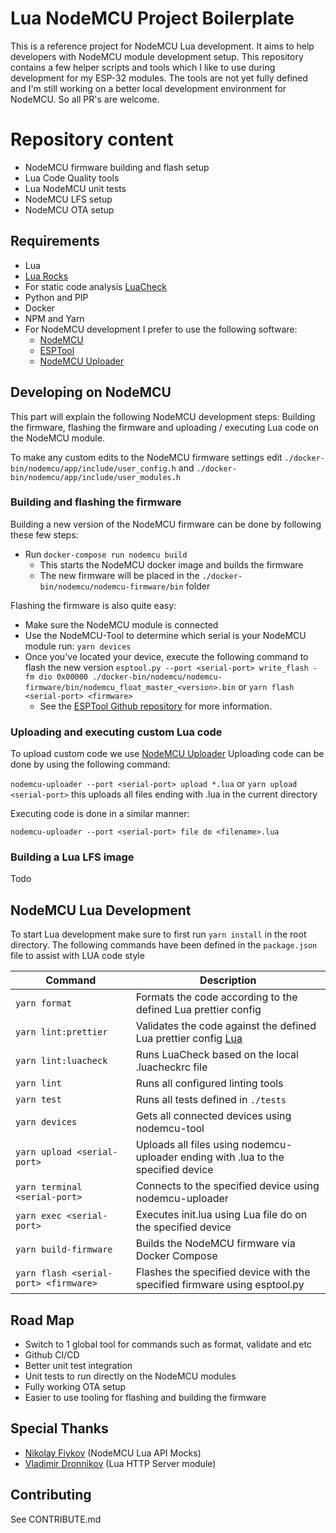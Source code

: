# Lua NodeMCU Project Boilerplate

This is a reference project for NodeMCU Lua development. 
It aims to help developers with NodeMCU module development setup.
This repository contains a few helper scripts and tools which I like to use during development for my ESP-32 modules.
The tools are not yet fully defined and I'm still working on a better local development environment for NodeMCU.
So all PR's are welcome.

# Repository content
- NodeMCU firmware building and flash setup
- Lua Code Quality tools
- Lua NodeMCU unit tests
- NodeMCU LFS setup
- NodeMCU OTA setup

## Requirements
- Lua
- [Lua Rocks](https://luarocks.org/)
- For static code analysis [LuaCheck](https://github.com/mpeterv/luacheck) 
- Python and PIP
- Docker
- NPM and Yarn
- For NodeMCU development I prefer to use the following software:
    - [NodeMCU](https://github.com/AndiDittrich/NodeMCU-Tool)
    - [ESPTool](https://github.com/espressif/esptool)
    - [NodeMCU Uploader](https://github.com/kmpm/nodemcu-uploader)

## Developing on NodeMCU

This part will explain the following NodeMCU development steps:
Building the firmware, flashing the firmware and uploading / executing Lua code on the NodeMCU module.  

To make any custom edits to the NodeMCU firmware settings edit `./docker-bin/nodemcu/app/include/user_config.h` and `./docker-bin/nodemcu/app/include/user_modules.h`

### Building and flashing the firmware

Building a new version of the NodeMCU firmware can be done by following these few steps:
- Run `docker-compose run nodemcu build`
  - This starts the NodeMCU docker image and builds the firmware
  - The new firmware will be placed in the `./docker-bin/nodemcu/nodemcu-firmware/bin` folder

Flashing the firmware is also quite easy:
- Make sure the NodeMCU module is connected
- Use the NodeMCU-Tool to determine which serial is your NodeMCU module run: `yarn devices`
- Once you've located your device, execute the following command to flash the new version `esptool.py --port <serial-port> write_flash -fm dio 0x00000 ./docker-bin/nodemcu/nodemcu-firmware/bin/nodemcu_float_master_<version>.bin` or `yarn flash <serial-port> <firmware>`
  - See the [ESPTool Github repository](https://github.com/espressif/esptool) for more information.

### Uploading and executing custom Lua code

To upload custom code we use [NodeMCU Uploader](https://github.com/kmpm/nodemcu-uploader)
Uploading code can be done by using the following command:

`nodemcu-uploader --port <serial-port> upload *.lua` or `yarn upload <serial-port>` this uploads all files ending with .lua in the current directory

Executing code is done in a similar manner:

`nodemcu-uploader --port <serial-port> file do <filename>.lua`

### Building a Lua LFS image

Todo 

## NodeMCU Lua Development

To start Lua development make sure to first run `yarn install` in the root directory.
The following commands have been defined in the `package.json` file to assist with LUA code style

| Command                               | Description                                                                                              |
| ------------------------------------- | -------------------------------------------------------------------------------------------------------- |
| `yarn format`                         | Formats the code according to the defined Lua prettier config                                            |
| `yarn lint:prettier`                  | Validates the code against the defined Lua prettier config [Lua](https://github.com/prettier/plugin-lua) |
| `yarn lint:luacheck`                  | Runs LuaCheck based on the local .luacheckrc file                                                        |
| `yarn lint`                           | Runs all configured linting tools                                                                        |
| `yarn test`                           | Runs all tests defined in `./tests`                                                                      |
| `yarn devices`                        | Gets all connected devices using nodemcu-tool                                                            |
| `yarn upload <serial-port>`           | Uploads all files using nodemcu-uploader ending with .lua to the specified device                        |
| `yarn terminal <serial-port>`         | Connects to the specified device using nodemcu-uploader                                                  |
| `yarn exec <serial-port>`             | Executes init.lua using Lua file do on the specified device                                              |
| `yarn build-firmware`                 | Builds the NodeMCU firmware via Docker Compose                                                           |
| `yarn flash <serial-port> <firmware>` | Flashes the specified device with the specified firmware using esptool.py                                |

## Road Map

- Switch to 1 global tool for commands such as format, validate and etc
- Github CI/CD
- Better unit test integration
- Unit tests to run directly on the NodeMCU modules
- Fully working OTA setup
- Easier to use tooling for flashing and building the firmware

## Special Thanks

- [Nikolay Fiykov](https://github.com/fikin/nodemcu-lua-mocks) (NodeMCU Lua API Mocks)
- [Vladimir Dronnikov](https://github.com/dvv) (Lua HTTP Server module)

## Contributing

See CONTRIBUTE.md
